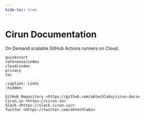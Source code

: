 ```yaml
---
hide-toc: true
---
```


# Cirun Documentation

On Demand scalable GitHub Actions runners on Cloud.


```{toctree}
quickstart
reference/index
cloud/index
privacy
toc
```

```{toctree}
:caption: Links
:hidden:

GitHub Repository <https://github.com/aktechlabs/cirun-docs>
Cirun.io <https://cirun.io>
Slack <https://slack.cirun.io/>
Twitter <https://twitter.com/aktechlabs>
```
